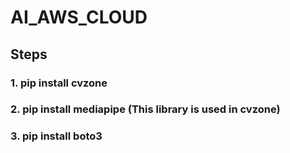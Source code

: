 # AI_AWS_CLOUD

## Steps
### 1. pip install cvzone 
### 2. pip install mediapipe (This library is used in cvzone) 
### 3. pip install boto3 